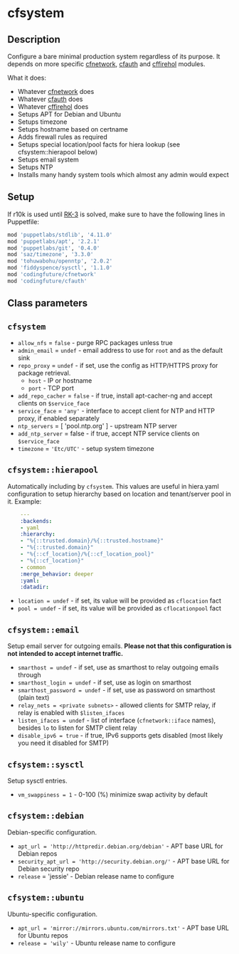 # cfsystem

## Description

Configure a bare minimal production system regardless of its purpose. It depends on
more specific [cfnetwork][], [cfauth][] and [cffirehol][] modules.

What it does:

* Whatever [cfnetwork][] does
* Whatever [cfauth][] does
* Whatever [cffirehol][] does
* Setups APT for Debian and Ubuntu
* Setups timezone
* Setups hostname based on certname
* Adds firewall rules as required
* Setups special location/pool facts for hiera lookup (see cfsystem::hierapool below)
* Setups email system
* Setups NTP
* Installs many handy system tools which almost any admin would expect

## Setup

If r10k is used until [RK-3](https://tickets.puppetlabs.com/browse/RK-3) is solved, make
sure to have the following lines in Puppetfile:

```ruby
mod 'puppetlabs/stdlib', '4.11.0'
mod 'puppetlabs/apt', '2.2.1'
mod 'puppetlabs/git', '0.4.0'
mod 'saz/timezone', '3.3.0'
mod 'tohuwabohu/openntp', '2.0.2'
mod 'fiddyspence/sysctl', '1.1.0'
mod 'codingfuture/cfnetwork'
mod 'codingfuture/cfauth'
```

## Class parameters

## `cfsystem`

* `allow_nfs` = `false` - purge RPC packages unless true
* `admin_email` = `undef` - email address to use for `root` and as the default sink
* `repo_proxy` = `undef` - if set, use the config as HTTP/HTTPS proxy for package retrieval.
    * `host` - IP or hostname
    * `port` - TCP port
* `add_repo_cacher` = `false` - if true, install apt-cacher-ng and accept clients on `$service_face`
* `service_face` = `'any'` - interface to accept client for NTP and HTTP proxy, if enabled separately
* `ntp_servers` = [ 'pool.ntp.org' ] - upstream NTP server
* `add_ntp_server` = false - if true, accept NTP service clients on `$service_face`
* `timezone` = `'Etc/UTC'` - setup system timezone

## `cfsystem::hierapool`

Automatically including by `cfsystem`. This values are useful in hiera.yaml configuration
to setup hierarchy based on location and tenant/server pool in it. Example:

```yaml
    ---
    :backends:
    - yaml
    :hierarchy:
    - "%{::trusted.domain}/%{::trusted.hostname}"
    - "%{::trusted.domain}"
    - "%{::cf_location}/%{::cf_location_pool}"
    - "%{::cf_location}"
    - common
    :merge_behavior: deeper
    :yaml:
    :datadir:
```

* `location = undef` - if set, its value will be provided as `cflocation` fact
* `pool = undef` - if set, its value will be provided as `cflocationpool` fact


## `cfsystem::email`

Setup email server for outgoing emails. **Please not that this configuration
is not intended to accept internet traffic.**

* `smarthost = undef` - if set, use as smarthost to relay outgoing emails through
* `smarthost_login = undef` - if set, use as login on smarthost
* `smarthost_password = undef` -  if set, use as password on smarthost (plain text)
* `relay_nets = <private subnets>` - allowed clients for SMTP relay, if relay is enabled
    with `$listen_ifaces`
* `listen_ifaces = undef` - list of interface (`cfnetwork::iface` names), besides `lo` to
    listen for SMTP client relay
* `disable_ipv6 = true` - if true, IPv6 supports gets disabled (most likely you
    need it disabled for SMTP)

## `cfsystem::sysctl`

Setup sysctl entries.

* `vm_swappiness = 1` - 0-100 (%) minimize swap activity by default

## `cfsystem::debian`

Debian-specific configuration.

* `apt_url = 'http://httpredir.debian.org/debian'` - APT base URL for Debian repos
* `security_apt_url = 'http://security.debian.org/'` - APT base URL for Debian security repo
* `release` = 'jessie' - Debian release name to configure

## `cfsystem::ubuntu`

Ubuntu-specific configuration.

* `apt_url = 'mirror://mirrors.ubuntu.com/mirrors.txt'` - APT base URL for Ubuntu repos
* `release = 'wily'` - Ubuntu release name to configure

[cfnetwork]: https://github.com/codingfuture/puppet-cfnetwork
[cfauth]: https://github.com/codingfuture/puppet-cfauth
[cffirehol]: https://github.com/codingfuture/puppet-cffirehol